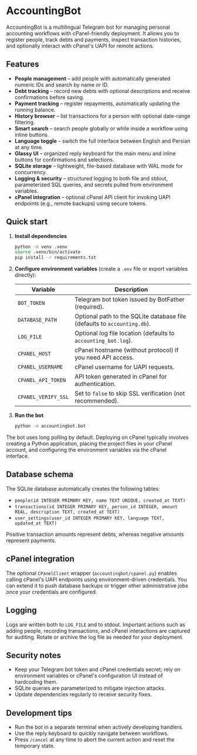 # AccountingBot

AccountingBot is a multilingual Telegram bot for managing personal accounting workflows with cPanel-friendly deployment. It allows you to register people, track debts and payments, inspect transaction histories, and optionally interact with cPanel's UAPI for remote actions.

## Features

- **People management** – add people with automatically generated numeric IDs and search by name or ID.
- **Debt tracking** – record new debts with optional descriptions and receive confirmations before saving.
- **Payment tracking** – register repayments, automatically updating the running balance.
- **History browser** – list transactions for a person with optional date-range filtering.
- **Smart search** – search people globally or while inside a workflow using inline buttons.
- **Language toggle** – switch the full interface between English and Persian at any time.
- **Glassy UI** – organized reply keyboard for the main menu and inline buttons for confirmations and selections.
- **SQLite storage** – lightweight, file-based database with WAL mode for concurrency.
- **Logging & security** – structured logging to both file and stdout, parameterized SQL queries, and secrets pulled from environment variables.
- **cPanel integration** – optional cPanel API client for invoking UAPI endpoints (e.g., remote backups) using secure tokens.

## Quick start

1. **Install dependencies**

   ```bash
   python -m venv .venv
   source .venv/bin/activate
   pip install -r requirements.txt
   ```

2. **Configure environment variables** (create a `.env` file or export variables directly):

   | Variable | Description |
   | --- | --- |
   | `BOT_TOKEN` | Telegram bot token issued by BotFather (required). |
   | `DATABASE_PATH` | Optional path to the SQLite database file (defaults to `accounting.db`). |
   | `LOG_FILE` | Optional log file location (defaults to `accounting_bot.log`). |
   | `CPANEL_HOST` | cPanel hostname (without protocol) if you need API access. |
   | `CPANEL_USERNAME` | cPanel username for UAPI requests. |
   | `CPANEL_API_TOKEN` | API token generated in cPanel for authentication. |
   | `CPANEL_VERIFY_SSL` | Set to `false` to skip SSL verification (not recommended). |

3. **Run the bot**

   ```bash
   python -m accountingbot.bot
   ```

The bot uses long polling by default. Deploying on cPanel typically involves creating a Python application, placing the project files in your cPanel account, and configuring the environment variables via the cPanel interface.

## Database schema

The SQLite database automatically creates the following tables:

- `people(id INTEGER PRIMARY KEY, name TEXT UNIQUE, created_at TEXT)`
- `transactions(id INTEGER PRIMARY KEY, person_id INTEGER, amount REAL, description TEXT, created_at TEXT)`
- `user_settings(user_id INTEGER PRIMARY KEY, language TEXT, updated_at TEXT)`

Positive transaction amounts represent debts, whereas negative amounts represent payments.

## cPanel integration

The optional `CPanelClient` wrapper (`accountingbot/cpanel.py`) enables calling cPanel's UAPI endpoints using environment-driven credentials. You can extend it to push database backups or trigger other administrative jobs once your credentials are configured.

## Logging

Logs are written both to `LOG_FILE` and to stdout. Important actions such as adding people, recording transactions, and cPanel interactions are captured for auditing. Rotate or archive the log file as needed for your deployment.

## Security notes

- Keep your Telegram bot token and cPanel credentials secret; rely on environment variables or cPanel's configuration UI instead of hardcoding them.
- SQLite queries are parameterized to mitigate injection attacks.
- Update dependencies regularly to receive security fixes.

## Development tips

- Run the bot in a separate terminal when actively developing handlers.
- Use the reply keyboard to quickly navigate between workflows.
- Press `/cancel` at any time to abort the current action and reset the temporary state.

